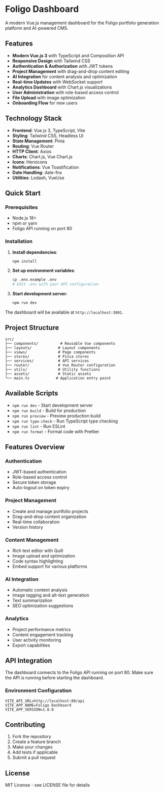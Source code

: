 # Foligo Dashboard

A modern Vue.js management dashboard for the Foligo portfolio generation platform and AI-powered CMS.

## Features

- **Modern Vue.js 3** with TypeScript and Composition API
- **Responsive Design** with Tailwind CSS
- **Authentication & Authorization** with JWT tokens
- **Project Management** with drag-and-drop content editing
- **AI Integration** for content analysis and optimization
- **Real-time Updates** with WebSocket support
- **Analytics Dashboard** with Chart.js visualizations
- **User Administration** with role-based access control
- **File Upload** with image optimization
- **Onboarding Flow** for new users

## Technology Stack

- **Frontend**: Vue.js 3, TypeScript, Vite
- **Styling**: Tailwind CSS, Headless UI
- **State Management**: Pinia
- **Routing**: Vue Router
- **HTTP Client**: Axios
- **Charts**: Chart.js, Vue Chart.js
- **Icons**: Heroicons
- **Notifications**: Vue Toastification
- **Date Handling**: date-fns
- **Utilities**: Lodash, VueUse

## Quick Start

### Prerequisites

- Node.js 18+
- npm or yarn
- Foligo API running on port 80

### Installation

1. **Install dependencies**:
   ```bash
   npm install
   ```

2. **Set up environment variables**:
   ```bash
   cp .env.example .env
   # Edit .env with your API configuration
   ```

3. **Start development server**:
   ```bash
   npm run dev
   ```

The dashboard will be available at `http://localhost:3001`.

## Project Structure

```
src/
├── components/          # Reusable Vue components
├── layouts/            # Layout components
├── views/              # Page components
├── stores/             # Pinia stores
├── services/           # API services
├── router/             # Vue Router configuration
├── utils/              # Utility functions
├── assets/             # Static assets
└── main.ts            # Application entry point
```

## Available Scripts

- `npm run dev` - Start development server
- `npm run build` - Build for production
- `npm run preview` - Preview production build
- `npm run type-check` - Run TypeScript type checking
- `npm run lint` - Run ESLint
- `npm run format` - Format code with Prettier

## Features Overview

### Authentication
- JWT-based authentication
- Role-based access control
- Secure token storage
- Auto-logout on token expiry

### Project Management
- Create and manage portfolio projects
- Drag-and-drop content organization
- Real-time collaboration
- Version history

### Content Management
- Rich text editor with Quill
- Image upload and optimization
- Code syntax highlighting
- Embed support for various platforms

### AI Integration
- Automatic content analysis
- Image tagging and alt-text generation
- Text summarization
- SEO optimization suggestions

### Analytics
- Project performance metrics
- Content engagement tracking
- User activity monitoring
- Export capabilities

## API Integration

The dashboard connects to the Foligo API running on port 80. Make sure the API is running before starting the dashboard.

### Environment Configuration

```env
VITE_API_URL=http://localhost:80/api
VITE_APP_NAME=Foligo Dashboard
VITE_APP_VERSION=1.0.0
```

## Contributing

1. Fork the repository
2. Create a feature branch
3. Make your changes
4. Add tests if applicable
5. Submit a pull request

## License

MIT License - see LICENSE file for details
